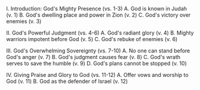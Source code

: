 I. Introduction: God's Mighty Presence (vs. 1-3)
   A. God is known in Judah (v. 1)
   B. God's dwelling place and power in Zion (v. 2)
   C. God's victory over enemies (v. 3)

II. God's Powerful Judgment (vs. 4-6)
   A. God's radiant glory (v. 4)
   B. Mighty warriors impotent before God (v. 5)
   C. God's rebuke of enemies (v. 6)

III. God's Overwhelming Sovereignty (vs. 7-10)
   A. No one can stand before God's anger (v. 7)
   B. God's judgment causes fear (v. 8)
   C. God's wrath serves to save the humble (v. 9)
   D. God's plans cannot be stopped (v. 10)

IV. Giving Praise and Glory to God (vs. 11-12)
   A. Offer vows and worship to God (v. 11)
   B. God as the defender of Israel (v. 12)